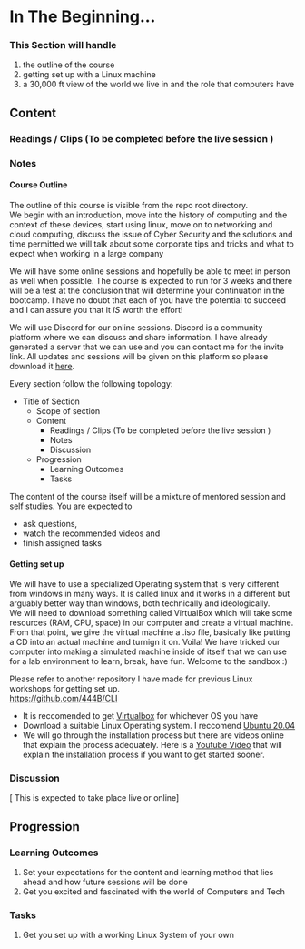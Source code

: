 # In The Beginning...  
### This Section will handle  
1. the outline of the course  
2. getting set up with a Linux machine  
3. a 30,000 ft view of the world we live in and the role that computers have  
## Content  
### Readings / Clips (To be completed before the live session )  
### Notes  
#### Course Outline  
The outline of this course is visible from the repo root directory.   
We begin with an introduction, move into the history of computing and the context of these devices, start using linux, move on to networking and cloud computing, discuss the issue of Cyber Security and the solutions and time permitted we will talk about some corporate tips and tricks and what to expect when working in a large company  

We will have some online sessions and hopefully be able to meet in person as well when possible. The course is expected to run for 3 weeks and there will be a test at the conclusion that will determine your continuation in the bootcamp. I have no doubt that each of you have the potential to succeed and I can assure you that it *IS* worth the effort!  

We will use Discord for our online sessions. Discord is a community platform where we can discuss and share information. I have already generated a server that we can use and you can contact me for the invite link. All updates and sessions will be given on this platform so please download it [here](https://discord.com/download).  

Every section follow the following topology:
- Title of Section
    - Scope of section
    - Content
        - Readings / Clips (To be completed before the live session )
        - Notes
        - Discussion
    - Progression 
        - Learning Outcomes 
        - Tasks 

The content of the course itself will be a mixture of mentored session and self studies. You are expected to 
- ask questions,
- watch the recommended videos and 
- finish assigned tasks  

#### Getting set up
We will have to use a specialized Operating system that is very different from windows in many ways. It is called linux and it works in a different but arguably better way than windows, both technically and ideologically.  
We will need to download something called VirtualBox which will take some resources (RAM, CPU, space) in our computer and create a virtual machine. From that point, we give the virtual machine a .iso file, basically like putting a CD into an actual machine and turnign it on. 
Voila! We have tricked our computer into making a simulated machine inside of itself that we can use for a lab environment to learn, break, have fun. Welcome to the sandbox :)  

Please refer to another repository I have made for previous Linux workshops for getting set up.   
https://github.com/444B/CLI  
- It is reccomended to get [Virtualbox](https://www.virtualbox.org/wiki/Downloads) for whichever OS you have  
- Download a suitable Linux Operating system. I reccomend [Ubuntu 20.04](https://releases.ubuntu.com/20.04/)  
- We will go through the installation process but there are videos online that explain the process adequately. Here is a [Youtube Video](https://www.youtube.com/watch?v=S26CKNo4Tgs) that will explain the installation process if you want to get started sooner.
### Discussion  
[ This is expected to take place live or online]
## Progression  
### Learning Outcomes  
1. Set your expectations for the content and learning method that lies ahead and how future sessions will be done  
2. Get you excited and fascinated with the world of Computers and Tech
### Tasks  
1. Get you set up with a working Linux System of your own  
